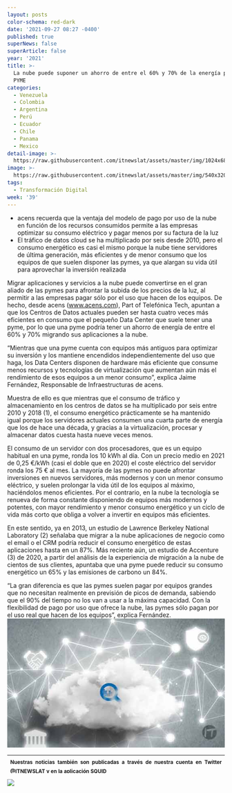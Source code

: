 ```yaml
---
layout: posts
color-schema: red-dark
date: '2021-09-27 08:27 -0400'
published: true
superNews: false
superArticle: false
year: '2021'
title: >-
  La nube puede suponer un ahorro de entre el 60% y 70% de la energía para una
  PYME
categories:
  - Venezuela
  - Colombia
  - Argentina
  - Perú
  - Ecuador
  - Chile
  - Panama
  - Mexico
detail-image: >-
  https://raw.githubusercontent.com/itnewslat/assets/master/img/1024x680/Nube-Cloud-g.jpg
image: >-
  https://raw.githubusercontent.com/itnewslat/assets/master/img/540x320/Nube-Cloud-p.jpg
tags:
  - Transformación Digital
week: '39'
---
```

- acens recuerda que la ventaja del modelo de pago por uso de la nube en función de los recursos consumidos permite a las empresas optimizar su consumo eléctrico y pagar menos por su factura de la luz
- El tráfico de datos cloud se ha multiplicado por seis desde 2010, pero el consumo energético es casi el mismo porque la nube tiene servidores de última generación, más eficientes y de menor consumo que los equipos de que suelen disponer las pymes, ya que alargan su vida útil para aprovechar la inversión realizada

Migrar aplicaciones y servicios a la nube puede convertirse en el gran aliado de las pymes para afrontar la subida de los precios de la luz, al permitir a las empresas pagar sólo por el uso que hacen de los equipos. De hecho, desde acens (www.acens.com), Part of Telefónica Tech, apuntan a que los Centros de Datos actuales pueden ser hasta cuatro veces más eficientes en consumo que el pequeño Data Center que suele tener una pyme, por lo que una pyme podría tener un ahorro de energía de entre el 60% y 70% migrando sus aplicaciones a la nube.

“Mientras que una pyme cuenta con equipos más antiguos para optimizar su inversión y los mantiene encendidos independientemente del uso que haga, los Data Centers disponen de hardware más eficiente que consume menos recursos y tecnologías de virtualización que aumentan aún más el rendimiento de esos equipos a un menor consumo”, explica Jaime Fernández, Responsable de Infraestructuras de acens.

Muestra de ello es que mientras que el consumo de tráfico y almacenamiento en los centros de datos se ha multiplicado por seis entre 2010 y 2018 (1), el consumo energético prácticamente se ha mantenido igual porque los servidores actuales consumen una cuarta parte de energía que los de hace una década, y gracias a la virtualización, procesar y almacenar datos cuesta hasta nueve veces menos.

El consumo de un servidor con dos procesadores, que es un equipo habitual en una pyme, ronda los 10 kWh al día.  Con un precio medio en 2021 de 0,25 €/kWh (casi el doble que en 2020) el coste eléctrico del servidor ronda los 75 € al mes. La mayoría de las pymes no puede afrontar inversiones en nuevos servidores, más modernos y con un menor consumo eléctrico, y suelen prolongar la vida útil de los equipos al máximo, haciéndolos menos eficientes. Por el contrario, en la nube la tecnología se renueva de forma constante disponiendo de equipos más modernos y potentes, con mayor rendimiento y menor consumo energético y un ciclo de vida más corto que obliga a volver a invertir en equipos más eficientes.

En este sentido, ya en 2013, un estudio de Lawrence Berkeley National Laboratory (2) señalaba que migrar a la nube aplicaciones de negocio como el email o el CRM podría reducir el consumo energético de estas aplicaciones hasta en un 87%. Más reciente aún, un estudio de Accenture (3) de 2020, a partir del análisis de la experiencia de migración a la nube de cientos de sus clientes, apuntaba que una pyme puede reducir su consumo energético un 65% y las emisiones de carbono un 84%.

“La gran diferencia es que las pymes suelen pagar por equipos grandes que no necesitan realmente en previsión de picos de demanda, sabiendo que el 90% del tiempo no los van a usar a la máxima capacidad. Con la flexibilidad de pago por uso que ofrece la nube, las pymes sólo pagan por el uso real que hacen de los equipos”, explica Fernández.
![](https://raw.githubusercontent.com/itnewslat/assets/master/img/540x320/Nube-Cloud-p.jpg)
<table style="height: 42px;" width="569">
<tbody>
<tr>
<td style="text-align: justify;"><sub><strong>Nuestras noticias también son publicadas a través de nuestra cuenta en Twitter <a href="https://twitter.com/itnewslat?lang=es">@ITNEWSLAT</a> y en la aplicación <a href="https://squidapp.co/en/">SQUID</a></strong></sub></td>
</tr>
</tbody>
</table>

<img src="https://tracker.metricool.com/c3po.jpg?hash=56f88a41e39ab42c063cc51676587a04"/>